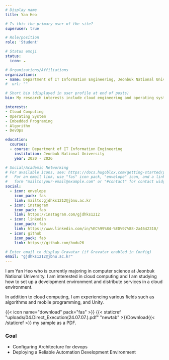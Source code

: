 ```yaml
---
# Display name
title: Yan Heo

# Is this the primary user of the site?
superuser: true

# Role/position
role: 'Student'

# Status emoji
status:
  icon: ☁️

# Organizations/Affiliations
organizations:
- name: Department of IT Information Engineering, Jeonbuk National University
#  url: ""

# Short bio (displayed in user profile at end of posts)
bio: My research interests include cloud engineering and operating system.

interests:
- Cloud Computing
- Operating System
- Embedded Programing
- Algorithm
- DevOps

education:
  courses:
  - course: Department of IT Information Engineering
    institution: Jeonbuk National University
    year: 2020 - 2026

# Social/Academic Networking
# For available icons, see: https://docs.hugoblox.com/getting-started/page-builder/#icons
#   For an email link, use "fas" icon pack, "envelope" icon, and a link in the
#   form "mailto:your-email@example.com" or "#contact" for contact widget.
social:
  - icon: envelope
    icon_pack: fas
    link: mailto:gjdhks1212@jbnu.ac.kr
  - icon: instagram
    icon_pack: fab
    link: https://instagram.com/gjdhks1212
  - icon: linkedin
    icon_pack: fab
    link: https://www.linkedin.com/in/%EC%99%84-%ED%97%88-2a4642310/
  - icon: github
    icon_pack: fab
    link: https://github.com/hodu26

# Enter email to display Gravatar (if Gravatar enabled in Config)
email: "gjdhks1212@jbnu.ac.kr"
---
```


I am Yan Heo who is currently majoring in computer science at Jeonbuk National University.
I am interested in cloud computing and I am studying how to set up a development environment and distribute services in a cloud environment.   

In addition to cloud computing, I am experiencing various fields such as algorithms and mobile programming, and Unity.   

{{< icon name="download" pack="fas" >}} {{< staticref "uploads/04.Direct_Execution(24.07.07.).pdf" "newtab" >}}Download{{< /staticref >}} my sample as a PDF.    
 

### **Goal**    
- Configuring Architecture for devops   
- Deploying a Reliable Automation Development Environment